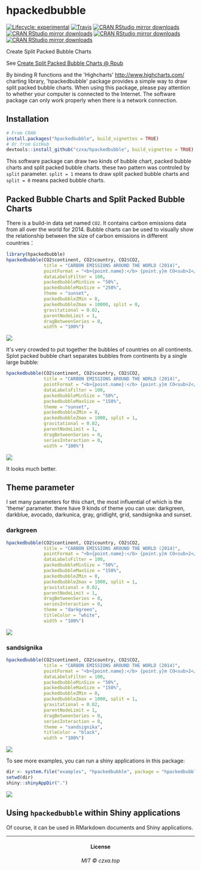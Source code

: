 # hpackedbubble
<!-- badges: start -->
[![Lifecycle: experimental](https://img.shields.io/badge/lifecycle-experimental-orange.svg)](https://www.tidyverse.org/lifecycle/#experimental)
[![Travis](https://travis-ci.org/czxa/hpackedbubble.svg?branch=master)](https://travis-ci.org/czxa/hpackedbubble)
[![CRAN RStudio mirror downloads](https://cranlogs.r-pkg.org/badges/last-month/hpackedbubble?color=blue)](https://r-pkg.org/pkg/hpackedbubble)
[![CRAN RStudio mirror downloads](https://cranlogs.r-pkg.org/badges/last-day/hpackedbubble?color=blue)](https://r-pkg.org/pkg/hpackedbubble)
[![CRAN RStudio mirror downloads](https://cranlogs.r-pkg.org/badges/last-week/hpackedbubble?color=blue)](https://r-pkg.org/pkg/hpackedbubble)
[![CRAN RStudio mirror downloads](https://cranlogs.r-pkg.org/badges/grand-total/hpackedbubble?color=blue)](https://r-pkg.org/pkg/hpackedbubble)
<!-- badges: end -->
Create Split Packed Bubble Charts

See [Create Split Packed Bubble Charts @ Rpub](http://rpubs.com/czxatop/hpackedbubble)

By binding R functions and the 'Highcharts' <http://www.highcharts.com/> charting library, 'hpackedbubble' package provides a simple way to draw split packed bubble charts. When using this package, please pay attention to whether your computer is connected to the Internet. The software package can only work properly when there is a network connection.

## Installation

```r
# From CRAN
install.packages("hpackedbubble", build_vignettes = TRUE)
# Or from GitHub
devtools::install_github("czxa/hpackedbubble", build_vignettes = TRUE)
```

This software package can draw two kinds of bubble chart, packed bubble charts and split packed bubble charts. these two pattern was controled by `split` parameter. `split = 1` means to draw split packed bubble charts and `split = 0` means packed bubble charts.

## Packed Bubble Charts and Split Packed Bubble Charts

There is a build-in data set named `CO2`. It contains carbon emissions data from all over the world for 2014. Bubble charts can be used to visually show the relationship between the size of carbon emissions in different countries：

```r
library(hpackedbubble)
hpackedbubble(CO2$continent, CO2$country, CO2$CO2,
              title = "CARBON EMISSIONS AROUND THE WORLD (2014)",
              pointFormat = "<b>{point.name}:</b> {point.y}m CO<sub>2</sub>",
              dataLabelsFilter = 100,
              packedbubbleMinSize = "50%",
              packedbubbleMaxSize = "250%",
              theme = "sunset",
              packedbubbleZMin = 0,
              packedbubbleZmax = 10000, split = 0,
              gravitational = 0.02,
              parentNodeLimit = 1,
              dragBetweenSeries = 0,
              width = "100%")
```

![](https://czxb.github.io/br/hpackedbubble1.png)

It's very crowded to put together the bubbles of countries on all continents. Splot packed bubble chart separates bubbles from continents by a single large bubble:

```r
hpackedbubble(CO2$continent, CO2$country, CO2$CO2,
              title = "CARBON EMISSIONS AROUND THE WORLD (2014)",
              pointFormat = "<b>{point.name}:</b> {point.y}m CO<sub>2</sub>",
              dataLabelsFilter = 100,
              packedbubbleMinSize = "50%",
              packedbubbleMaxSize = "150%",
              theme = "sunset",
              packedbubbleZMin = 0,
              packedbubbleZmax = 1000, split = 1,
              gravitational = 0.02,
              parentNodeLimit = 1,
              dragBetweenSeries = 0,
              seriesInteraction = 0,
              width = "100%")
```
![](https://czxb.github.io/br/hpackedbubble2.png)

It looks much better.

## Theme parameter

I set many parameters for this chart, the most influential of which is the 'theme' parameter. there have 9 kinds of theme you can use: darkgreen, darkblue, avocado, darkunica, gray, gridlight, grid, sandsignika and sunset.

### darkgreen

```r
hpackedbubble(CO2$continent, CO2$country, CO2$CO2,
              title = "CARBON EMISSIONS AROUND THE WORLD (2014)",
              pointFormat = "<b>{point.name}:</b> {point.y}m CO<sub>2</sub>",
              dataLabelsFilter = 100,
              packedbubbleMinSize = "50%",
              packedbubbleMaxSize = "150%",
              packedbubbleZMin = 0,
              packedbubbleZmax = 1000, split = 1,
              gravitational = 0.02,
              parentNodeLimit = 1,
              dragBetweenSeries = 0,
              seriesInteraction = 0,
              theme = "darkgreen",
              titleColor = "white",
              width = "100%")
```

![](https://czxb.github.io/br/hpackedbubble3.png)

### sandsignika

```r
hpackedbubble(CO2$continent, CO2$country, CO2$CO2,
              title = "CARBON EMISSIONS AROUND THE WORLD (2014)",
              pointFormat = "<b>{point.name}:</b> {point.y}m CO<sub>2</sub>",
              dataLabelsFilter = 100,
              packedbubbleMinSize = "50%",
              packedbubbleMaxSize = "150%",
              packedbubbleZMin = 0,
              packedbubbleZmax = 1000, split = 1,
              gravitational = 0.02,
              parentNodeLimit = 1,
              dragBetweenSeries = 0,
              seriesInteraction = 0,
              theme = "sandsignika",
              titleColor = "black",
              width = "100%")
```

![](https://czxb.github.io/br/hpackedbubble4.png)

To see more examples, you can run a shiny applications in this package:

```r
dir <- system.file("examples", "hpackedbubble", package = "hpackedbubble")
setwd(dir)
shiny::shinyAppDir(".")
```

![](https://czxb.github.io/br/hpackedbubble5.png)

## Using `hpackedbubble` within Shiny applications

Of course, it can be used in RMarkdown documents and Shiny applications.

------------

<h4 align="center">

License

</h4>

<h6 align="center">

MIT © czxa.top

</h6>
